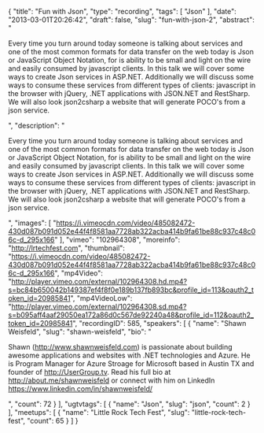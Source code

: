 {
  "title": "Fun with Json",
  "type": "recording",
  "tags": [
    "Json"
  ],
  "date": "2013-03-01T20:26:42",
  "draft": false,
  "slug": "fun-with-json-2",
  "abstract": "<p>Every time you turn around today someone is talking about services and one of the most common formats for data transfer on the web today is Json or JavaScript Object Notation, for is ability to be small and light on the wire and easily consumed by javascript clients. In this talk we will cover some ways to create Json services in ASP.NET. Additionally we will discuss some ways to consume these services from different types of clients: javascript in the browser with jQuery, .NET applications with JSON.NET and RestSharp. We will also look json2csharp a website that will generate POCO's from a json service.</p>",
  "description": "<p>Every time you turn around today someone is talking about services and one of the most common formats for data transfer on the web today is Json or JavaScript Object Notation, for is ability to be small and light on the wire and easily consumed by javascript clients. In this talk we will cover some ways to create Json services in ASP.NET. Additionally we will discuss some ways to consume these services from different types of clients: javascript in the browser with jQuery, .NET applications with JSON.NET and RestSharp. We will also look json2csharp a website that will generate POCO's from a json service.</p>",
  "images": [
    "https://i.vimeocdn.com/video/485082472-430d087b091d052e44f4f8581aa7728ab322acba414b9fa61be88c937c48c06c-d_295x166"
  ],
  "vimeo": "102964308",
  "moreinfo": "http://lrtechfest.com",
  "thumbnail": "https://i.vimeocdn.com/video/485082472-430d087b091d052e44f4f8581aa7728ab322acba414b9fa61be88c937c48c06c-d_295x166",
  "mp4Video": "http://player.vimeo.com/external/102964308.hd.mp4?s=bc84b650042b149387ef4f8f0e189b137fb893bc&profile_id=113&oauth2_token_id=20985841",
  "mp4VideoLow": "http://player.vimeo.com/external/102964308.sd.mp4?s=b095aff4aaf29050ea172a86d0c567de92240a48&profile_id=112&oauth2_token_id=20985841",
  "recordingID": 585,
  "speakers": [
    {
      "name": "Shawn Weisfeld",
      "slug": "shawn-weisfeld",
      "bio": "<p>Shawn (http://www.shawnweisfeld.com) is passionate about building awesome applications and websites with .NET technologies and Azure. He is Program Manager for Azure Stroage for Microsoft based in Austin TX and founder of http://UserGroup.tv. Read his full bio at http://about.me/shawnweisfeld or connect with him on LinkedIn https://www.linkedin.com/in/shawnweisfeld/</p>",
      "count": 72
    }
  ],
  "ugtvtags": [
    {
      "name": "Json",
      "slug": "json",
      "count": 2
    }
  ],
  "meetups": [
    {
      "name": "Little Rock Tech Fest",
      "slug": "little-rock-tech-fest",
      "count": 65
    }
  ]
}